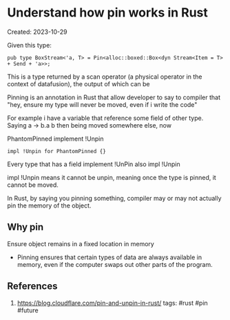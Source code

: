 # Understand how pin works in Rust
Created: 2023-10-29

Given this type:
```
pub type BoxStream<'a, T> = Pin<alloc::boxed::Box<dyn Stream<Item = T> + Send + 'a>>;
```
This is a type returned by a scan operator (a physical operator in the context of datafusion), the output of which can be 

Pinning is an annotation in Rust that allow developer to say to compiler that "hey, ensure my type will never be moved, even if i write the code"

For example i have a variable that reference some field of other type.
Saying a -> b.a
b then being moved somewhere else, now 

PhantomPinned implement !Unpin
```
impl !Unpin for PhantomPinned {}
```
Every type that has a field implement !UnPin also impl !Unpin

impl !Unpin means it cannot be unpin, meaning once the type is pinned, it cannot be moved.

In Rust, by saying you pinning something, compiler may or may not actually pin the memory of the object. 
## Why pin
Ensure object remains in a fixed location in memory
- Pinning ensures that certain types of data are always available in memory, even if the computer swaps out other parts of the program.
## References
1.  https://blog.cloudflare.com/pin-and-unpin-in-rust/
tags: #rust #pin #future
